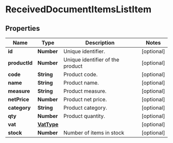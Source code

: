 # ReceivedDocumentItemsListItem

## Properties

Name | Type | Description | Notes
------------ | ------------- | ------------- | -------------
**id** | **Number** | Unique identifier. | [optional] 
**productId** | **Number** | Unique identifier of the product | [optional] 
**code** | **String** | Product code. | [optional] 
**name** | **String** | Product name. | [optional] 
**measure** | **String** | Product measure. | [optional] 
**netPrice** | **Number** | Product net price. | [optional] 
**category** | **String** | Product category. | [optional] 
**qty** | **Number** | Product quantity. | [optional] 
**vat** | [**VatType**](VatType.md) |  | [optional] 
**stock** | **Number** | Number of items in stock | [optional] 


